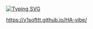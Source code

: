 <a href="https://git.io/typing-svg"><img src="https://readme-typing-svg.herokuapp.com?font=Montserat&size=40&pause=1000&repeat=false&width=700&height=100&lines=%D0%92%D0%B5%D1%80%D1%81%D1%82%D0%BA%D0%B0+%D1%81%D0%B0%D0%B9%D1%82%D0%B0+%D0%B4%D0%BB%D1%8F+%D0%B2%D0%B5%D0%B1-%D1%81%D1%82%D1%83%D0%B4%D0%B8%D0%B8" alt="Typing SVG" /></a>

https://v1softtt.github.io/HA-vibe/

